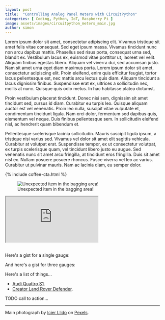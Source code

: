 ```yaml
---
layout: post
title:  "Controlling Analog Panel Meters with CircuitPython"
categories: [ Coding, Python, IoT, Raspberry Pi ]
image: assets/images/circuitpython_meters_main.jpg
author: simon
---
```


Lorem ipsum dolor sit amet, consectetur adipiscing elit. Vivamus tristique sit amet felis vitae consequat. Sed eget ipsum massa. Vivamus tincidunt nunc non arcu dapibus mattis. Phasellus sed risus porta, consequat urna sed, blandit ex. Vestibulum lacus ex, euismod vitae porttitor ut, laoreet vel velit. Aliquam finibus egestas libero. Aliquam vel viverra dui, sed accumsan justo. Nam sit amet urna eget diam maximus porta. Lorem ipsum dolor sit amet, consectetur adipiscing elit. Proin eleifend, enim quis efficitur feugiat, tortor lacus pellentesque est, nec mattis arcu lectus quis diam. Aliquam tincidunt a lacus dignissim finibus. Suspendisse erat ex, ultrices a sollicitudin nec, mollis at nunc. Quisque quis odio metus. In hac habitasse platea dictumst.

Proin vestibulum placerat tincidunt. Donec nisi sem, dignissim sit amet tincidunt sed, cursus id diam. Curabitur eu turpis leo. Quisque aliquam auctor est vel venenatis. Proin leo nulla, suscipit vitae vulputate et, condimentum tincidunt ligula. Nam orci dolor, fermentum sed dapibus quis, elementum vel neque. Duis finibus pellentesque sem. In sollicitudin eleifend nisl, ac hendrerit quam bibendum et.

Pellentesque scelerisque lacinia sollicitudin. Mauris suscipit ligula ipsum, a tristique nisi varius sed. Vivamus vel dolor sit amet elit sagittis vehicula. Curabitur at volutpat erat. Suspendisse tempor, ex ut consectetur volutpat, ex turpis scelerisque quam, vel tincidunt libero justo eu augue. Sed venenatis nunc sit amet arcu fringilla, at tincidunt eros fringilla. Duis sit amet nisl ex. Nullam posuere posuere rhoncus. Fusce viverra vel leo ac varius. Curabitur ut pulvinar mauris. Nam ac lacinia diam, eu semper dolor.

{% include coffee-cta.html %}

<figure class="figure">
  <img src="{{ site.baseurl }}/assets/images/creator_shuttle_receipt.jpg" alt="Unexpected item in the bagging area!">
  <figcaption class="figure-caption text-center">Unexpected item in the bagging area!</figcaption>
</figure>


<div class="embed-responsive embed-responsive-16by9">
  <iframe class="embed-responsive-item" src="https://www.youtube.com/embed/oNYa7CJxuRA?si=Z6Jwt1s3ZM94a2MC" allowfullscreen></iframe>
</div><br/>

Here's a gist for a single gauge:

<script src="https://gist.github.com/simonprickett/f7ccff18563b52d6769c5aff07e2b4e7.js"></script>

And here's a gist for three gauges:

<script src="https://gist.github.com/simonprickett/bd32119e7d7c74a0d7abe175848f3f11.js"></script>

Here's a list of things...

* [Audi Quattro S1](/building-the-lego-audi-quattro).  
* [Creator Land Rover Defender](/building-the-lego-creator-land-rover-defender).

TODO call to action... 

---
Main photograph by [Icier Llido](https://www.pexels.com/@icier-llido-1929755902/) on [Pexels](https://www.pexels.com/photo/vintage-analog-voltage-meters-in-industrial-setting-31996522/).